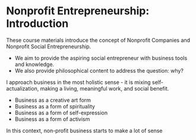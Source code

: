 # Nonprofit Entrepreneurship: Introduction

These course materials introduce the concept of Nonprofit Companies and Nonprofit Social Entrepreneurship.

* We aim to provide the aspiring social entrepreneur with business tools and knowledge.
* We also provide philosophical content to address the question: why?

I approach business in the most holistic sense - it is mixing self-actualization, making a living, meaningful work, and social benefit.

* Business as a creative art form
* Business as a form of spirituality
* Business as a form of self-expression
* Business as a form of activism

In this context, non-profit business starts to make a lot of sense

